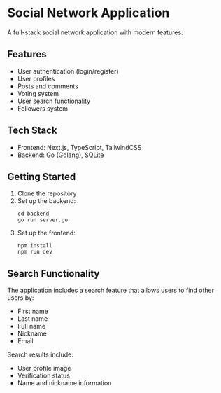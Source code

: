 # Social Network Application

A full-stack social network application with modern features.

## Features

- User authentication (login/register)
- User profiles
- Posts and comments
- Voting system
- User search functionality
- Followers system

## Tech Stack

- Frontend: Next.js, TypeScript, TailwindCSS
- Backend: Go (Golang), SQLite

## Getting Started

1. Clone the repository
2. Set up the backend:
   ```
   cd backend
   go run server.go
   ```
3. Set up the frontend:
   ```
   npm install
   npm run dev
   ```

## Search Functionality

The application includes a search feature that allows users to find other users by:

- First name
- Last name
- Full name
- Nickname
- Email

Search results include:

- User profile image
- Verification status
- Name and nickname information
